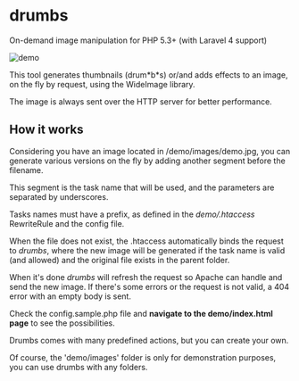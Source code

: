 drumbs
===========

On-demand image manipulation for PHP 5.3+ (with Laravel 4 support)

![demo](https://raw.github.com/mjolnic/drumbs/master/demo/images/demo.jpg)

This tool generates thumbnails (drum\*b\*s) or/and adds effects to an image, on the fly by request,
using the WideImage library.

The image is always sent over the HTTP server for better performance.

## How it works

Considering you have an image located in /demo/images/demo.jpg, you can
generate various versions on the fly by adding another segment before the filename.

This segment is the task name that will be used, and the parameters are separated
by underscores.

Tasks names must have a prefix, as defined in the _demo/.htaccess_ RewriteRule and the config file.

When the file does not exist, the .htaccess automatically binds the request to *drumbs*,
where the new image will be generated if the task name is valid (and allowed) and the original
file exists in the parent folder.

When it's done *drumbs* will refresh the request so Apache can handle and send the new image.
If there's some errors or the request is not valid, a 404 error with an empty body is sent.

Check the config.sample.php file and **navigate to the demo/index.html page** to see the possibilities.

Drumbs comes with many predefined actions, but you can create your own.

Of course, the 'demo/images' folder is only for demonstration purposes, you can use drumbs with any folders.
